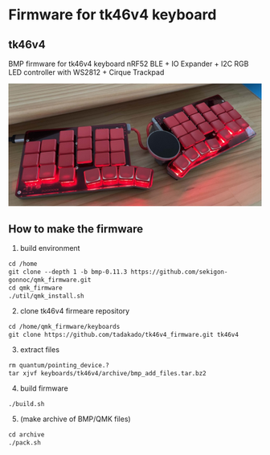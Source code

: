# Firmware for tk46v4 keyboard

## tk46v4

BMP firmware for tk46v4 keyboard
nRF52 BLE + IO Expander + I2C RGB LED controller with WS2812 + Cirque Trackpad

![tk46v4](image/tk46v4.jpg)

## How to make the firmware

1. build environment

```
cd /home
git clone --depth 1 -b bmp-0.11.3 https://github.com/sekigon-gonnoc/qmk_firmware.git
cd qmk_firmware
./util/qmk_install.sh
```

2. clone tk46v4 firmeare repository

```
cd /home/qmk_firmware/keyboards
git clone https://github.com/tadakado/tk46v4_firmware.git tk46v4
```

3. extract files

```
rm quantum/pointing_device.?
tar xjvf keyboards/tk46v4/archive/bmp_add_files.tar.bz2
```

4. build firmware

```
./build.sh 
```

5. (make archive of BMP/QMK files)

```
cd archive
./pack.sh
```
